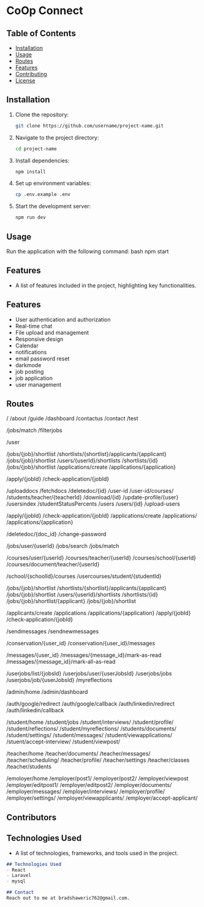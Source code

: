 # CoOp Connect



## Table of Contents
- [Installation](#installation)
- [Usage](#usage)
- [Routes](#routes)
- [Features](#features)
- [Contributing](#contributing)
- [License](#license)



## Installation

1. Clone the repository:
   ```bash
   git clone https://github.com/username/project-name.git
   ```

2. Navigate to the project directory:
   ```bash
   cd project-name
   ```

3. Install dependencies:
   ```bash
   npm install
   ```

4. Set up environment variables:
   ```bash
   cp .env.example .env
   ```

5. Start the development server:
   ```bash
   npm run dev
   ```




## Usage

Run the application with the following command:
bash
npm start









##  Features
- A list of features included in the project, highlighting key functionalities.


## Features
- User authentication and authorization
- Real-time chat
- File upload and management
- Responsive design
- Calendar
- notifications
- email password reset
- darkmode
- job posting
- job application
- user management










## Routes

/
/about
/guide
/dashboard
/contactus
/contact
/test

/jobs/match
/filterjobs

/user

/jobs/{job}/shortlist
/shortlists/{shortlist}/applicants/{applicant}
/jobs/{job}/shortlist
/users/{userId}/shortlists
/shortlists/{id}
/jobs/{job}/shortlist
/applications/create
/applications/{application}

/apply/{jobId}
/check-application/{jobId}

/uploaddocs
/fetchdocs
/deletedoc/{id}
/user-id
/user-id/courses/
/students/teacher/{teacherId}
/download/{id}
/update-profile/{user}
/usersindex
/studentStatusPercents
/users
/users/{id}
/upload-users

/apply/{jobId}
/check-application/{jobId}
/applications/create
/applications/
/applications/{application}

/deletedoc/{doc_id}
/change-password

/jobs/user/{userId}
/jobs/search
/jobs/match

/courses/user/{userId}
/courses/teacher/{userId}
/courses/school/{userId}
/courses/document/teacher/{userId}

/school/{schoolId}/courses
/usercourses/student/{studentId}

/jobs/{job}/shortlist
/shortlists/{shortlist}/applicants/{applicant}
/jobs/{job}/shortlist
/users/{userId}/shortlists
/shortlists/{id}
/jobs/{job}/shortlist/{applicant}
/jobs/{job}/shortlist

/applicants/create
/applications
/applications/{application}
/apply/{jobId}
/check-application/{jobId}

/sendmessages
/sendnewmessages

/conservation/{user_id}
/conservation/{user_id}/messages

/messages/{user_id}
/messages/{message_id}/mark-as-read
/messages/{message_id}/mark-all-as-read

/userjobs/list/{jobsId}
/userjobs/user/{userJobsId}
/userjobs/jobs
/userjobs/job/{userJobsId}
/myreflections

/admin/home
/admin/dashboard

/auth/google/redirect
/auth/google/callback
/auth/linkedin/redirect
/auth/linkedin/callback

/student/home
/student/jobs
/student/interviews/
/student/profile/
/student/reflections/
/student/myreflections/
/students/documents/
/student/settings/
/student/messages/
/student/viewapplications/
/stuent/accept-interview/
/student/viewpost/

/teacher/home
/teacher/documents/
/teacher/messages/
/teacher/scheduling/
/teacher/profile/
/teacher/settings
/teacher/classes
/teacher/students

/emoloyer/home
/employer/post1/
/employer/post2/
/employer/viewpost
/employer/editpost1/
/employer/editpost2/
/employer/documents/
/employer/messages/
/employer/interviews/
/employer/profile/
/employer/settings/
/employer/viewapplicants/
/employer/accept-applicant/



## Contributors











## Technologies Used
- A list of technologies, frameworks, and tools used in the project.

```markdown
## Technologies Used
- React
- Laravel
- mysql

## Contact
Reach out to me at bradshaweric762@gmail.com.
